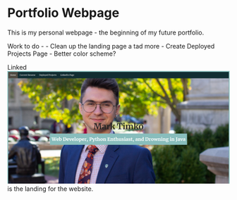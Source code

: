 # Portfolio Webpage

This is my personal webpage - the beginning of my future portfolio.

Work to do - 
    - Clean up the landing page a tad more
    - Create Deployed Projects Page
    - Better color scheme?

Linked ![here](assets/webpage-landing.png) is the landing for the website.

